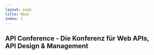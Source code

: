 ```yaml
---
layout: page
title: News
index: 1
---
```


## API Conference - Die Konferenz für Web APIs, API Design & Management
